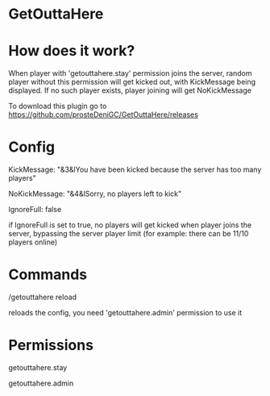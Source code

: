 # GetOuttaHere

# How does it work?

When player with 'getouttahere.stay' permission joins the server, random player without this permission will get kicked out, with KickMessage being displayed.
If no such player exists, player joining will get NoKickMessage

To download this plugin go to https://github.com/prosteDeniGC/GetOuttaHere/releases

# Config

KickMessage: "&3&lYou have been kicked because the server has too many players"

NoKickMessage: "&4&lSorry, no players left to kick"

IgnoreFull: false

if IgnoreFull is set to true, no players will get kicked when player joins the server, bypassing the server player limit (for example: there can be 11/10 players online)

# Commands

/getouttahere reload

reloads the config, you need 'getouttahere.admin' permission to use it

# Permissions

getouttahere.stay

getouttahere.admin

